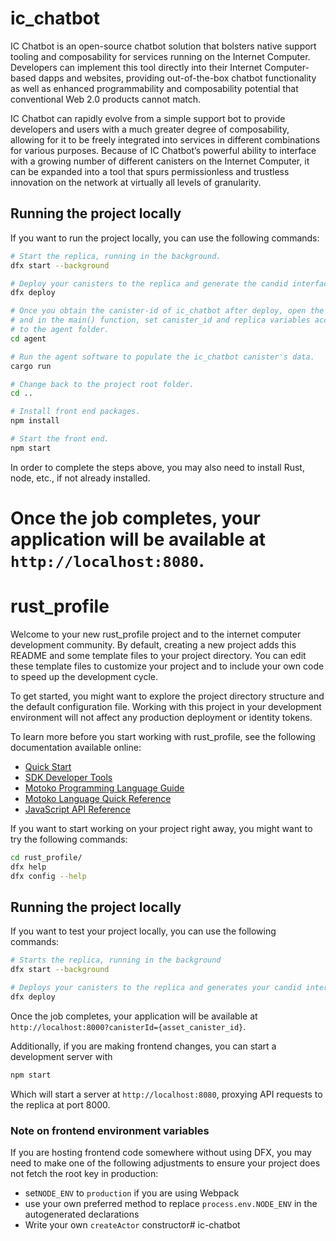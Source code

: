 # ic_chatbot

IC Chatbot is an open-source chatbot solution that bolsters native support tooling and composability for services running on the Internet Computer. Developers can implement this tool directly into their Internet Computer-based dapps and websites, providing out-of-the-box chatbot functionality as well as enhanced programmability and composability potential that conventional Web 2.0 products cannot match.

IC Chatbot can rapidly evolve from a simple support bot to provide developers and users with a much greater degree of composability, allowing for it to be freely integrated into services in different combinations for various purposes. Because of IC Chatbot’s powerful ability to interface with a growing number of different canisters on the Internet Computer, it can be expanded into a tool that spurs permissionless and trustless innovation on the network at virtually all levels of granularity.

## Running the project locally

If you want to run the project locally, you can use the following commands:

```bash
# Start the replica, running in the background.
dfx start --background

# Deploy your canisters to the replica and generate the candid interface.
dfx deploy

# Once you obtain the canister-id of ic_chatbot after deploy, open the agent/src/main.rs file,
# and in the main() function, set canister_id and replica variables accordingly. Then, change
# to the agent folder.
cd agent

# Run the agent software to populate the ic_chatbot canister's data.
cargo run

# Change back to the project root folder.
cd ..

# Install front end packages.
npm install

# Start the front end.
npm start 
```

In order to complete the steps above, you may also need to install Rust, node, etc., if not already installed.

Once the job completes, your application will be available at `http://localhost:8080`.
=======
# rust_profile

Welcome to your new rust_profile project and to the internet computer development community. By default, creating a new project adds this README and some template files to your project directory. You can edit these template files to customize your project and to include your own code to speed up the development cycle.

To get started, you might want to explore the project directory structure and the default configuration file. Working with this project in your development environment will not affect any production deployment or identity tokens.

To learn more before you start working with rust_profile, see the following documentation available online:

- [Quick Start](https://sdk.dfinity.org/docs/quickstart/quickstart-intro.html)
- [SDK Developer Tools](https://sdk.dfinity.org/docs/developers-guide/sdk-guide.html)
- [Motoko Programming Language Guide](https://sdk.dfinity.org/docs/language-guide/motoko.html)
- [Motoko Language Quick Reference](https://sdk.dfinity.org/docs/language-guide/language-manual.html)
- [JavaScript API Reference](https://erxue-5aaaa-aaaab-qaagq-cai.raw.ic0.app)

If you want to start working on your project right away, you might want to try the following commands:

```bash
cd rust_profile/
dfx help
dfx config --help
```

## Running the project locally

If you want to test your project locally, you can use the following commands:

```bash
# Starts the replica, running in the background
dfx start --background

# Deploys your canisters to the replica and generates your candid interface
dfx deploy
```

Once the job completes, your application will be available at `http://localhost:8000?canisterId={asset_canister_id}`.

Additionally, if you are making frontend changes, you can start a development server with

```bash
npm start
```

Which will start a server at `http://localhost:8080`, proxying API requests to the replica at port 8000.

### Note on frontend environment variables

If you are hosting frontend code somewhere without using DFX, you may need to make one of the following adjustments to ensure your project does not fetch the root key in production:

- set`NODE_ENV` to `production` if you are using Webpack
- use your own preferred method to replace `process.env.NODE_ENV` in the autogenerated declarations
- Write your own `createActor` constructor# ic-chatbot
